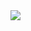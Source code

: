 <a href="https://skillicons.dev">
  <img src="https://skillicons.dev/icons?i=vue,nuxt,react,flutter,dart,javascript,typescript,linux,git,vscode,css,html,tailwind,sass,bootstrap" />
</a>